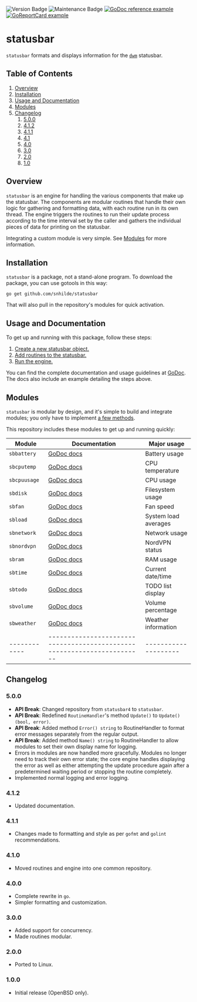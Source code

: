 ![Version Badge](https://img.shields.io/badge/Version-4.1.2-informational)
![Maintenance Badge](https://img.shields.io/badge/Maintained-yes-success)
[![GoDoc reference example](https://img.shields.io/badge/godoc-reference-blue.svg)](https://godoc.org/github.com/snhilde/statusbar)
[![GoReportCard example](https://goreportcard.com/badge/github.com/snhilde/statusbar)](https://goreportcard.com/report/github.com/snhilde/statusbar)


# statusbar
`statusbar` formats and displays information for the [`dwm`](https://dwm.suckless.org/) statusbar.


## Table of Contents
1. [Overview](#overview)
1. [Installation](#installation)
1. [Usage and Documentation](#usage-and-documentation)
1. [Modules](#modules)
1. [Changelog](#changelog)
	1. [5.0.0](#500)
	1. [4.1.2](#412)
	1. [4.1.1](#411)
	1. [4.1](#410)
	1. [4.0](#400)
	1. [3.0](#300)
	1. [2.0](#200)
	1. [1.0](#100)


## Overview
`statusbar` is an engine for handling the various components that make up the statusbar. The components are modular routines that handle their own logic for gathering and formatting data, with each routine run in its own thread. The engine triggers the routines to run their update process according to the time interval set by the caller and gathers the individual pieces of data for printing on the statusbar.

Integrating a custom module is very simple. See [Modules](#modules) for more information.


## Installation
`statusbar` is a package, not a stand-alone program. To download the package, you can use gotools in this way:
```
go get github.com/snhilde/statusbar
```
That will also pull in the repository's modules for quick activation.


## Usage and Documentation
To get up and running with this package, follow these steps:
1. [Create a new statusbar object.](https://godoc.org/github.com/snhilde/statusbar#New)
1. [Add routines to the statusbar.](https://godoc.org/github.com/snhilde/statusbar#Statusbar.Append)
1. [Run the engine.](https://godoc.org/github.com/snhilde/statusbar#Statusbar.Run)

You can find the complete documentation and usage guidelines at [GoDoc](https://godoc.org/github.com/snhilde/statusbar). The docs also include an example detailing the steps above.


## Modules
`statusbar` is modular by design, and it's simple to build and integrate modules; you only have to implement [a few methods](https://godoc.org/github.com/snhilde/statusbar#RoutineHandler).

This repository includes these modules to get up and running quickly:

| Module       | Documentation                                                           | Major usage          |
| ------------ | ----------------------------------------------------------------------- | -------------------- |
| `sbbattery`  | [GoDoc docs](https://godoc.org/github.com/snhilde/statusbar/sbbattery)  | Battery usage        |
| `sbcputemp`  | [GoDoc docs](https://godoc.org/github.com/snhilde/statusbar/sbcputemp)  | CPU temperature      |
| `sbcpuusage` | [GoDoc docs](https://godoc.org/github.com/snhilde/statusbar/sbcpuusage) | CPU usage            |
| `sbdisk`     | [GoDoc docs](https://godoc.org/github.com/snhilde/statusbar/sbdisk)     | Filesystem usage     |
| `sbfan`      | [GoDoc docs](https://godoc.org/github.com/snhilde/statusbar/sbfan)      | Fan speed            |
| `sbload`     | [GoDoc docs](https://godoc.org/github.com/snhilde/statusbar/sbload)     | System load averages |
| `sbnetwork`  | [GoDoc docs](https://godoc.org/github.com/snhilde/statusbar/sbnetwork)  | Network usage        |
| `sbnordvpn`  | [GoDoc docs](https://godoc.org/github.com/snhilde/statusbar/sbnordvpn)  | NordVPN status       |
| `sbram`      | [GoDoc docs](https://godoc.org/github.com/snhilde/statusbar/sbram)      | RAM usage            |
| `sbtime`     | [GoDoc docs](https://godoc.org/github.com/snhilde/statusbar/sbtime)     | Current date/time    |
| `sbtodo`     | [GoDoc docs](https://godoc.org/github.com/snhilde/statusbar/sbtodo)     | TODO list display    |
| `sbvolume`   | [GoDoc docs](https://godoc.org/github.com/snhilde/statusbar/sbvolume)   | Volume percentage    |
| `sbweather`  | [GoDoc docs](https://godoc.org/github.com/snhilde/statusbar/sbweather)  | Weather information  |
| ------------ | ----------------------------------------------------------------------- | -------------------- |


## Changelog
### 5.0.0
* **API Break**: Changed repository from `statusbar4` to `statusbar`.
* **API Break**: Redefined `RoutineHandler`'s method `Update()` to `Update() (bool, error)`.
* **API Break**: Added method `Error() string` to RoutineHandler to format error messages separately from the regular output.
* **API Break**: Added method `Name() string` to RoutineHandler to allow modules to set their own display name for logging.
* Errors in modules are now handled more gracefully. Modules no longer need to track their own error state; the core engine handles displaying the error as well as either attempting the update procedure again after a predetermined waiting period or stopping the routine completely.
* Implemented normal logging and error logging.

### 4.1.2
* Updated documentation.

### 4.1.1
* Changes made to formatting and style as per `gofmt` and `golint` recommendations.

### 4.1.0
* Moved routines and engine into one common repository.

### 4.0.0
* Complete rewrite in `go`.
* Simpler formatting and customization.

### 3.0.0
* Added support for concurrency.
* Made routines modular.

### 2.0.0
* Ported to Linux.

### 1.0.0
* Initial release (OpenBSD only).

